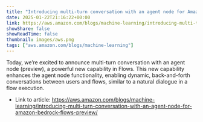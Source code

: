 ```yaml
---
title: "Introducing multi-turn conversation with an agent node for Amazon Bedrock Flows (preview)"
date: 2025-01-22T21:16:22+00:00
link: https://aws.amazon.com/blogs/machine-learning/introducing-multi-turn-conversation-with-an-agent-node-for-amazon-bedrock-flows-preview/
showShare: false
showReadTime: false
thumbnail: images/aws.png
tags: ["aws.amazon.com/blogs/machine-learning"]
---
```

Today, we’re excited to announce multi-turn conversation with an agent node (preview), a powerful new capability in Flows. This new capability enhances the agent node functionality, enabling dynamic, back-and-forth conversations between users and flows, similar to a natural dialogue in a flow execution.

- Link to article: https://aws.amazon.com/blogs/machine-learning/introducing-multi-turn-conversation-with-an-agent-node-for-amazon-bedrock-flows-preview/